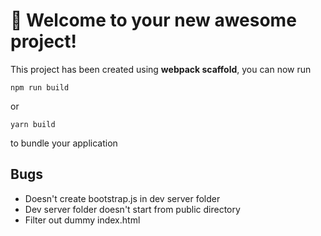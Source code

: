 # 🚀 Welcome to your new awesome project!

This project has been created using **webpack scaffold**, you can now run

```
npm run build
```

or

```
yarn build
```

to bundle your application

## Bugs

- Doesn't create bootstrap.js in dev server folder
- Dev server folder doesn't start from public directory
- Filter out dummy index.html